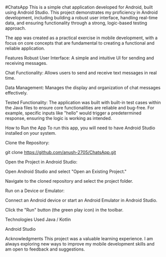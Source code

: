 #ChatsApp
This is a simple chat application developed for Android, built using Android Studio. This project demonstrates my proficiency in Android development, including building a robust user interface, handling real-time data, and ensuring functionality through a strong, logic-based testing approach.

The app was created as a practical exercise in mobile development, with a focus on core concepts that are fundamental to creating a functional and reliable application.

Features
Robust User Interface: A simple and intuitive UI for sending and receiving messages.

Chat Functionality: Allows users to send and receive text messages in real time.

Data Management: Manages the display and organization of chat messages effectively.

Tested Functionality: The application was built with built-in test cases within the Java files to ensure core functionalities are reliable and bug-free. For example, specific inputs like "hello" would trigger a predetermined response, ensuring the logic is working as intended.

How to Run the App
To run this app, you will need to have Android Studio installed on your system.

Clone the Repository:

git clone https://github.com/anush-2705/ChatsApp.git

Open the Project in Android Studio:

Open Android Studio and select "Open an Existing Project."

Navigate to the cloned repository and select the project folder.

Run on a Device or Emulator:

Connect an Android device or start an Android Emulator in Android Studio.

Click the "Run" button (the green play icon) in the toolbar.

Technologies Used
Java / Kotlin

Android Studio

Acknowledgments
This project was a valuable learning experience. I am always exploring new ways to improve my mobile development skills and am open to feedback and suggestions.
